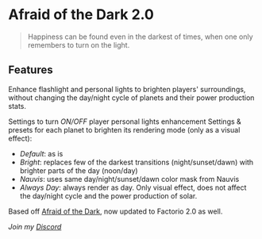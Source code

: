 # Afraid of the Dark 2.0

> Happiness can be found even in the darkest of times, when one only remembers to turn on the light.

## Features

Enhance flashlight and personal lights to brighten players' surroundings, without changing the day/night cycle of planets and their power production stats.

Settings to turn *ON/OFF* player personal lights enhancement
Settings & presets for each planet to brighten its rendering mode (only as a visual effect):
  - *Default*: as is
  - *Bright*: replaces few of the darkest transitions (night/sunset/dawn) with brighter parts of the day (noon/day)
  - *Nauvis*: uses same day/night/sunset/dawn color mask from Nauvis
  - *Always Day*: always render as day. Only visual effect, does not affect the day/night cycle and the power production of solar.

Based off [Afraid of the Dark](https://mods.factorio.com/mod/AfraidOfTheDark), now updated to Factorio 2.0 as well.

*Join my [Discord](https://discord.gg/pq6bWs8KTY)*